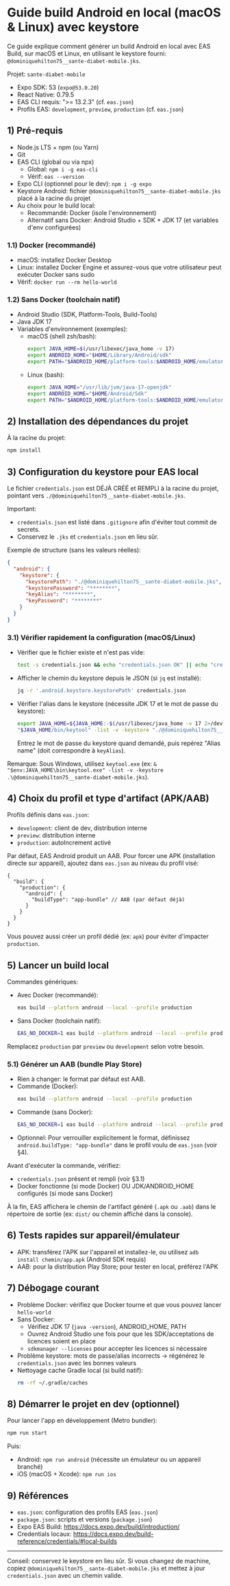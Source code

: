 # Guide build Android en local (macOS & Linux) avec keystore

Ce guide explique comment générer un build Android en local avec EAS Build, sur macOS et Linux, en utilisant le keystore fourni: `@dominiquehilton75__sante-diabet-mobile.jks`.

Projet: `sante-diabet-mobile`
- Expo SDK: 53 (`expo@53.0.20`)
- React Native: 0.79.5
- EAS CLI requis: ">= 13.2.3" (cf. `eas.json`)
- Profils EAS: `development`, `preview`, `production` (cf. `eas.json`)

## 1) Pré-requis

- Node.js LTS + npm (ou Yarn)
- Git
- EAS CLI (global ou via npx)
  - Global: `npm i -g eas-cli`
  - Vérif: `eas --version`
- Expo CLI (optionnel pour le dev): `npm i -g expo`
- Keystore Android: fichier `@dominiquehilton75__sante-diabet-mobile.jks` placé à la racine du projet
- Au choix pour le build local:
  - Recommandé: Docker (isole l'environnement)
  - Alternatif sans Docker: Android Studio + SDK + JDK 17 (et variables d'env configurées)

### 1.1) Docker (recommandé)
- macOS: installez Docker Desktop
- Linux: installez Docker Engine et assurez-vous que votre utilisateur peut exécuter Docker sans sudo
- Vérif: `docker run --rm hello-world`

### 1.2) Sans Docker (toolchain natif)
- Android Studio (SDK, Platform-Tools, Build-Tools)
- Java JDK 17
- Variables d'environnement (exemples):
  - macOS (shell zsh/bash):
    ```bash
    export JAVA_HOME=$(/usr/libexec/java_home -v 17)
    export ANDROID_HOME="$HOME/Library/Android/sdk"
    export PATH="$ANDROID_HOME/platform-tools:$ANDROID_HOME/emulator:$PATH"
    ```
  - Linux (bash):
    ```bash
    export JAVA_HOME="/usr/lib/jvm/java-17-openjdk"
    export ANDROID_HOME="$HOME/Android/Sdk"
    export PATH="$ANDROID_HOME/platform-tools:$ANDROID_HOME/emulator:$PATH"
    ```

## 2) Installation des dépendances du projet

À la racine du projet:
```bash
npm install
```

## 3) Configuration du keystore pour EAS local

Le fichier `credentials.json` est DÉJÀ CRÉÉ et REMPLI à la racine du projet, pointant vers `./@dominiquehilton75__sante-diabet-mobile.jks`.

Important:
- `credentials.json` est listé dans `.gitignore` afin d'éviter tout commit de secrets.
- Conservez le `.jks` et `credentials.json` en lieu sûr.

Exemple de structure (sans les valeurs réelles):
```json
{
  "android": {
    "keystore": {
      "keystorePath": "./@dominiquehilton75__sante-diabet-mobile.jks",
      "keystorePassword": "********",
      "keyAlias": "********",
      "keyPassword": "********"
    }
  }
}
```

### 3.1) Vérifier rapidement la configuration (macOS/Linux)

- Vérifier que le fichier existe et n'est pas vide:
  ```bash
  test -s credentials.json && echo "credentials.json OK" || echo "credentials.json manquant ou vide"
  ```
- Afficher le chemin du keystore depuis le JSON (si `jq` est installé):
  ```bash
  jq -r '.android.keystore.keystorePath' credentials.json
  ```
- Vérifier l'alias dans le keystore (nécessite JDK 17 et le mot de passe du keystore):
  ```bash
  export JAVA_HOME=${JAVA_HOME:-$(/usr/libexec/java_home -v 17 2>/dev/null || echo "/usr/lib/jvm/java-17-openjdk")}
  "$JAVA_HOME/bin/keytool" -list -v -keystore "./@dominiquehilton75__sante-diabet-mobile.jks"
  ```
  Entrez le mot de passe du keystore quand demandé, puis repérez "Alias name" (doit correspondre à `keyAlias`).

Remarque: Sous Windows, utilisez `keytool.exe` (ex: `& "$env:JAVA_HOME\bin\keytool.exe" -list -v -keystore .\@dominiquehilton75__sante-diabet-mobile.jks`).

## 4) Choix du profil et type d'artifact (APK/AAB)

Profils définis dans `eas.json`:
- `development`: client de dev, distribution interne
- `preview`: distribution interne
- `production`: autoIncrement activé

Par défaut, EAS Android produit un AAB. Pour forcer une APK (installation directe sur appareil), ajoutez dans `eas.json` au niveau du profil visé:

```jsonc
{
  "build": {
    "production": {
      "android": {
        "buildType": "app-bundle" // AAB (par défaut déjà)
      }
    }
  }
}
```

Vous pouvez aussi créer un profil dédié (ex: `apk`) pour éviter d'impacter `production`.

## 5) Lancer un build local

Commandes génériques:
- Avec Docker (recommandé):
  ```bash
  eas build --platform android --local --profile production
  ```
- Sans Docker (toolchain natif):
  ```bash
  EAS_NO_DOCKER=1 eas build --platform android --local --profile production
  ```

Remplacez `production` par `preview` ou `development` selon votre besoin.

### 5.1) Générer un AAB (bundle Play Store)

- Rien à changer: le format par défaut est AAB.
- Commande (Docker):
  ```bash
  eas build --platform android --local --profile production
  ```
- Commande (sans Docker):
  ```bash
  EAS_NO_DOCKER=1 eas build --platform android --local --profile production
  ```
- Optionnel: Pour verrouiller explicitement le format, définissez `android.buildType: "app-bundle"` dans le profil voulu de `eas.json` (voir §4).

Avant d'exécuter la commande, vérifiez:
- `credentials.json` présent et rempli (voir §3.1)
- Docker fonctionne (si mode Docker) OU JDK/ANDROID_HOME configurés (si mode sans Docker)

À la fin, EAS affichera le chemin de l'artifact généré (`.apk` ou `.aab`) dans le répertoire de sortie (ex: `dist/` ou chemin affiché dans la console).

## 6) Tests rapides sur appareil/émulateur

- APK: transférez l'APK sur l'appareil et installez-le, ou utilisez `adb install chemin/app.apk` (Android SDK requis)
- AAB: pour la distribution Play Store; pour tester en local, préférez l'APK

## 7) Débogage courant

- Problème Docker: vérifiez que Docker tourne et que vous pouvez lancer `hello-world`
- Sans Docker:
  - Vérifiez JDK 17 (`java -version`), ANDROID_HOME, PATH
  - Ouvrez Android Studio une fois pour que les SDK/acceptations de licences soient en place
  - `sdkmanager --licenses` pour accepter les licences si nécessaire
- Problème keystore: mots de passe/alias incorrects -> régénérez le `credentials.json` avec les bonnes valeurs
- Nettoyage cache Gradle local (si build natif):
  ```bash
  rm -rf ~/.gradle/caches
  ```

## 8) Démarrer le projet en dev (optionnel)

Pour lancer l'app en développement (Metro bundler):
```bash
npm run start
```
Puis:
- Android: `npm run android` (nécessite un émulateur ou un appareil branché)
- iOS (macOS + Xcode): `npm run ios`

## 9) Références

- `eas.json`: configuration des profils EAS (`eas.json`)
- `package.json`: scripts et versions (`package.json`)
- Expo EAS Build: https://docs.expo.dev/build/introduction/
- Credentials locaux: https://docs.expo.dev/build-reference/credentials/#local-builds

---

Conseil: conservez le keystore en lieu sûr. Si vous changez de machine, copiez `@dominiquehilton75__sante-diabet-mobile.jks` et mettez à jour `credentials.json` avec un chemin valide.
